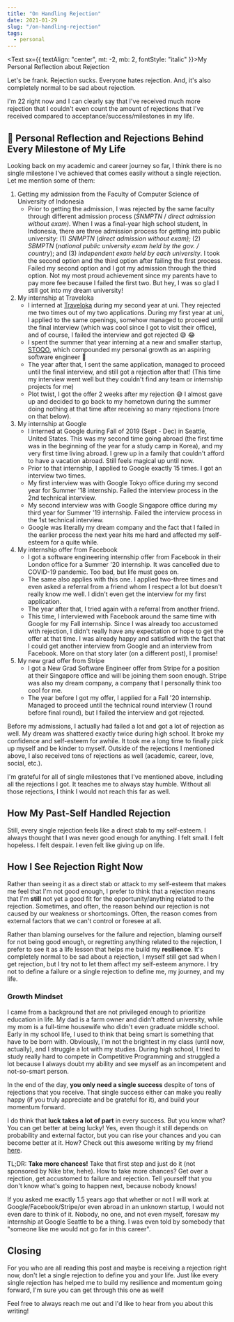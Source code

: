 ```yaml
---
title: "On Handling Rejection"
date: 2021-01-29
slug: "/on-handling-rejection"
tags:
  - personal
---
```


<Text sx={{ textAlign: "center", mt: -2, mb: 2, fontStyle: "italic" }}>My Personal Reflection about Rejection</Text>

Let's be frank. Rejection sucks. Everyone hates rejection. And, it's also completely normal to be sad about rejection.

I'm 22 right now and I can clearly say that I've received much more rejection that I couldn't even count the amount of rejections that I've received compared to acceptance/success/milestones in my life.

## 📔 Personal Reflection and Rejections Behind Every Milestone of My Life

Looking back on my academic and career journey so far, I think there is no single milestone I've achieved that comes easily without a single rejection. Let me mention some of them:

1. Getting my admission from the Faculty of Computer Science of University of Indonesia
   - Prior to getting the admission, I was rejected by the same faculty through different admission process (_SNMPTN_ / _direct admission without exam)_. When I was a final-year high school student, In Indonesia, there are three admission process for getting into public university: (1) _SNMPTN_ (_direct admission without exam);_ (2) _SBMPTN_ (_national public university exam held by the gov. / country_); and (3) _independent exam held by each university_. I took the second option and the third option after failing the first process. Failed my second option and I got my admission through the third option. Not my most proud achievement since my parents have to pay more fee because I failed the first two. But hey, I was so glad I still got into my dream university!
2. My internship at Traveloka
   - I interned at [Traveloka](https://www.traveloka.com) during my second year at uni. They rejected me two times out of my two applications. During my first year at uni, I applied to the same openings, somehow managed to proceed until the final interview (which was cool since I got to visit their office), and of course, I failed the interview and got rejected 😅 😂
   - I spent the summer that year interning at a new and smaller startup, [STOQO](https://www.linkedin.com/company/stoqo-technologies), which compounded my personal growth as an aspiring software engineer 🚀
   - The year after that, I sent the same application, managed to proceed until the final interview, and still got a rejection after that! (This time my interview went well but they couldn't find any team or internship projects for me)
   - Plot twist, I got the offer 2 weeks after my rejection 😅 I almost gave up and decided to go back to my hometown during the summer doing nothing at that time after receiving so many rejections (more on that below).
3. My internship at Google
   - I interned at Google during Fall of 2019 (Sept - Dec) in Seattle, United States. This was my second time going abroad (the first time was in the beginning of the year for a study camp in Korea), and my very first time living abroad. I grew up in a family that couldn't afford to have a vacation abroad. Still feels magical up until now.
   - Prior to that internship, I applied to Google exactly 15 times. I got an interview two times.
   - My first interview was with Google Tokyo office during my second year for Summer '18 internship. Failed the interview process in the 2nd technical interview.
   - My second interview was with Google Singapore office during my third year for Summer '19 internship. Failed the interview process in the 1st technical interview.
   - Google was literally my dream company and the fact that I failed in the earlier process the next year hits me hard and affected my self-esteem for a quite while.
4. My internship offer from Facebook
   - I got a software engineering internship offer from Facebook in their London office for a Summer '20 internship. It was cancelled due to COVID-19 pandemic. Too bad, but life must goes on.
   - The same also applies with this one. I applied two-three times and even asked a referral from a friend whom I respect a lot but doesn't really know me well. I didn't even get the interview for my first application.
   - The year after that, I tried again with a referral from another friend.
   - This time, I interviewed with Facebook around the same time with Google for my Fall internship. Since I was already too accustomed with rejection, I didn't really have any expectation or hope to get the offer at that time. I was already happy and satisfied with the fact that I could get another interview from Google and an interview from Facebook. More on that story later (on a different post), I promise!
5. My new grad offer from Stripe
   - I got a New Grad Software Engineer offer from Stripe for a position at their Singapore office and will be joining them soon enough. Stripe was also my dream company, a company that I personally think too cool for me.
   - The year before I got my offer, I applied for a Fall '20 internship. Managed to proceed until the technical round interview (1 round before final round), but I failed the interview and got rejected.

Before my admissions, I actually had failed a lot and got a lot of rejection as well. My dream was shattered exactly twice during high school. It broke my confidence and self-esteem for awhile. It took me a long time to finally pick up myself and be kinder to myself. Outside of the rejections I mentioned above, I also received tons of rejections as well (academic, career, love, social, etc.).

I'm grateful for all of single milestones that I've mentioned above, including all the rejections I got. It teaches me to always stay humble. Without all those rejections, I think I would not reach this far as well.

## How My Past-Self Handled Rejection

Still, every single rejection feels like a direct stab to my self-esteem. I always thought that I was never good enough for anything. I felt small. I felt hopeless. I felt despair. I even felt like giving up on life.

## How I See Rejection Right Now

Rather than seeing it as a direct stab or attack to my self-esteem that makes me feel that I'm not good enough, I prefer to think that a rejection means that I'm **still** not yet a good fit for the opportunity/anything related to the rejection. Sometimes, and often, the reason behind our rejection is not caused by our weakness or shortcomings. Often, the reason comes from external factors that we can't control or foresee at all.

Rather than blaming ourselves for the failure and rejection, blaming ourself for not being good enough, or regretting anything related to the rejection, I prefer to see it as a life lesson that helps me build my **resilience**. It's completely normal to be sad about a rejection, I myself still get sad when I get rejection, but I try not to let them affect my self-esteem anymore. I try not to define a failure or a single rejection to define me, my journey, and my life.

### Growth Mindset

I came from a background that are not privileged enough to prioritize education in life. My dad is a farm owner and didn't attend university, while my mom is a full-time housewife who didn't even graduate middle school. Early in my school life, I used to think that being smart is something that have to be born with. Obviously, I'm not the brightest in my class (until now, actually), and I struggle a lot with my studies. During high school, I tried to study really hard to compete in Competitive Programming and struggled a lot because I always doubt my ability and see myself as an incompetent and not-so-smart person.

In the end of the day, **you only need a single success** despite of tons of rejections that you receive. That single success either can make you really happy (if you truly appreciate and be grateful for it), and build your momentum forward.

I do think that **luck takes a lot of part** in every success. But you know what? You can get better at being lucky! Yes, even though it still depends on probability and external factor, but you can rise your chances and you can become better at it. How? Check out this awesome writing by my friend [here](https://praditomo.me/blog/getting-good-at-being-lucky).

TL;DR: **Take more chances!** Take that first step and just do it (not sponsored by Nike btw, hehe). How to take more chances? Get over a rejection, get accustomed to failure and rejection. Tell yourself that you don't know what's going to happen next, because nobody knows!

If you asked me exactly 1.5 years ago that whether or not I will work at Google/Facebook/Stripe/or even abroad in an unknown startup, I would not even dare to think of it. Nobody, no one, and not even myself, foresaw my internship at Google Seattle to be a thing. I was even told by somebody that "someone like me would not go far in this career".

## Closing

For you who are all reading this post and maybe is receiving a rejection right now, don't let a single rejection to define you and your life. Just like every single rejection has helped me to build my resilience and momentum going forward, I'm sure you can get through this one as well!

Feel free to always reach me out and I'd like to hear from you about this writing!
